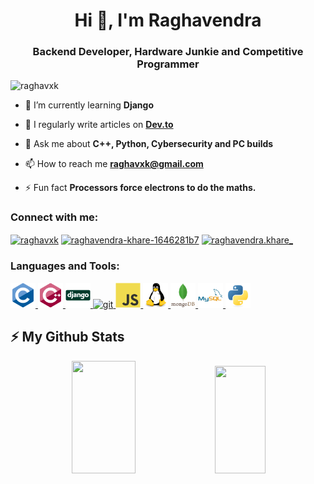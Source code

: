 <h1 align="center">Hi 👋, I'm Raghavendra</h1>
<h3 align="center">Backend Developer, Hardware Junkie and Competitive Programmer</h3>

<p align="left"> <img src="https://komarev.com/ghpvc/?username=raghavxk&label=Profile%20views&color=0e75b6&style=flat" alt="raghavxk" /> </p>

- 🌱 I’m currently learning **Django**

- 📝 I regularly write articles on **[Dev.to](https://dev.to/raghavxk)**

- 💬 Ask me about **C++, Python, Cybersecurity and PC builds**

- 📫 How to reach me **raghavxk@gmail.com**

- ⚡ Fun fact **Processors force electrons to do the maths.**

<h3 align="left">Connect with me:</h3>
<p align="left">
<a href="https://twitter.com/raghavxk" target="blank"><img align="center" src="https://raw.githubusercontent.com/rahuldkjain/github-profile-readme-generator/master/src/images/icons/Social/twitter.svg" alt="raghavxk" height="30" width="40" /></a>
<a href="https://linkedin.com/in/raghavxk" target="blank"><img align="center" src="https://raw.githubusercontent.com/rahuldkjain/github-profile-readme-generator/master/src/images/icons/Social/linked-in-alt.svg" alt="raghavendra-khare-1646281b7" height="30" width="40" /></a>
<a href="https://instagram.com/raghavendra.khare_" target="blank"><img align="center" src="https://raw.githubusercontent.com/rahuldkjain/github-profile-readme-generator/master/src/images/icons/Social/instagram.svg" alt="raghavendra.khare_" height="30" width="40" /></a>
</p>

<h3 align="left">Languages and Tools:</h3>
<p align="left"> <a href="https://www.cprogramming.com/" target="_blank"> <img src="https://raw.githubusercontent.com/devicons/devicon/master/icons/c/c-original.svg" alt="c" width="40" height="40"/> </a> <a href="https://www.w3schools.com/cpp/" target="_blank"> <img src="https://raw.githubusercontent.com/devicons/devicon/master/icons/cplusplus/cplusplus-original.svg" alt="cplusplus" width="40" height="40"/> </a> <a href="https://www.djangoproject.com/" target="_blank"> <img src="https://raw.githubusercontent.com/devicons/devicon/master/icons/django/django-original.svg" alt="django" width="40" height="40"/> </a> <a href="https://git-scm.com/" target="_blank"> <img src="https://www.vectorlogo.zone/logos/git-scm/git-scm-icon.svg" alt="git" width="40" height="40"/> </a> <a href="https://developer.mozilla.org/en-US/docs/Web/JavaScript" target="_blank"> <img src="https://raw.githubusercontent.com/devicons/devicon/master/icons/javascript/javascript-original.svg" alt="javascript" width="40" height="40"/> </a> <a href="https://www.linux.org/" target="_blank"> <img src="https://raw.githubusercontent.com/devicons/devicon/master/icons/linux/linux-original.svg" alt="linux" width="40" height="40"/> </a> <a href="https://www.mongodb.com/" target="_blank"> <img src="https://raw.githubusercontent.com/devicons/devicon/master/icons/mongodb/mongodb-original-wordmark.svg" alt="mongodb" width="40" height="40"/> </a> <a href="https://www.mysql.com/" target="_blank"> <img src="https://raw.githubusercontent.com/devicons/devicon/master/icons/mysql/mysql-original-wordmark.svg" alt="mysql" width="40" height="40"/> </a> <a href="https://www.python.org" target="_blank"> <img src="https://raw.githubusercontent.com/devicons/devicon/master/icons/python/python-original.svg" alt="python" width="40" height="40"/> </a> </p>

## ⚡ My Github Stats
<p align="center">
<img height="180em" width="45%" src="http://github-readme-streak-stats.herokuapp.com?user=raghavxk&theme=react&hide_border=true"/>
<img height="172em" width="40%" src="https://github-readme-stats.vercel.app/api/top-langs/?username=raghavxk&layout=compact&theme=react&hide_border=true"/>
</p>

